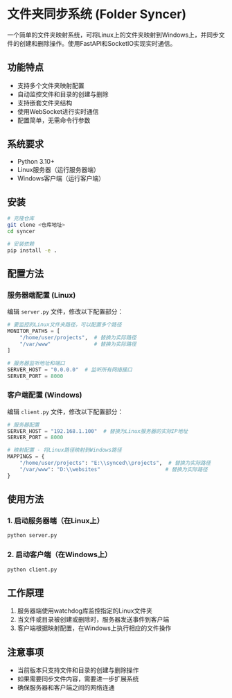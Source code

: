 # 文件夹同步系统 (Folder Syncer)

一个简单的文件夹映射系统，可将Linux上的文件夹映射到Windows上，并同步文件的创建和删除操作。使用FastAPI和SocketIO实现实时通信。

## 功能特点

- 支持多个文件夹映射配置
- 自动监控文件和目录的创建与删除
- 支持嵌套文件夹结构
- 使用WebSocket进行实时通信
- 配置简单，无需命令行参数

## 系统要求

- Python 3.10+
- Linux服务器（运行服务器端）
- Windows客户端（运行客户端）

## 安装

```bash
# 克隆仓库
git clone <仓库地址>
cd syncer

# 安装依赖
pip install -e .
```

## 配置方法

### 服务器端配置 (Linux)

编辑 `server.py` 文件，修改以下配置部分：

```python
# 要监控的Linux文件夹路径，可以配置多个路径
MONITOR_PATHS = [
    "/home/user/projects",  # 替换为实际路径
    "/var/www"              # 替换为实际路径
]

# 服务器监听地址和端口
SERVER_HOST = "0.0.0.0"  # 监听所有网络接口
SERVER_PORT = 8000
```

### 客户端配置 (Windows)

编辑 `client.py` 文件，修改以下配置部分：

```python
# 服务器配置
SERVER_HOST = "192.168.1.100"  # 替换为Linux服务器的实际IP地址
SERVER_PORT = 8000

# 映射配置 - 将Linux路径映射到Windows路径
MAPPINGS = {
    "/home/user/projects": "E:\\synced\\projects",  # 替换为实际路径
    "/var/www": "D:\\websites"                     # 替换为实际路径
}
```

## 使用方法

### 1. 启动服务器端（在Linux上）

```bash
python server.py
```

### 2. 启动客户端（在Windows上）

```bash
python client.py
```

## 工作原理

1. 服务器端使用watchdog库监控指定的Linux文件夹
2. 当文件或目录被创建或删除时，服务器发送事件到客户端
3. 客户端根据映射配置，在Windows上执行相应的文件操作

## 注意事项

- 当前版本只支持文件和目录的创建与删除操作
- 如果需要同步文件内容，需要进一步扩展系统
- 确保服务器和客户端之间的网络连通